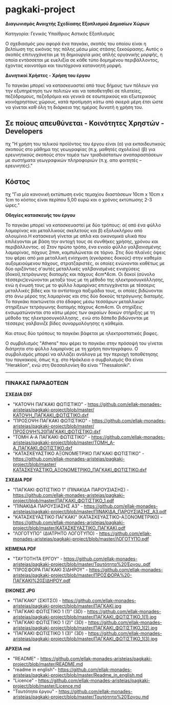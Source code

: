 # pagkaki-project
**Διαγωνισμός Ανοιχτής Σχεδίασης Εξοπλισμού Δημοσίων Χώρων**

Κατηγορία: Γενικός Υπαίθριος Αστικός Εξοπλισμός

O σχεδιασμός μου αφορά ένα παγκάκι, σκοπός του οποίου είναι η βελτίωση της εικόνας της πόλης μέσω μίας στάσης ξεκούρασης. Αυτός ο σκοπός επιτυγχάνεται με τη δημιουργία μιας απλής οργανικής μορφής, η οποία εντάσσεται με ευελιξία σε κάθε τύπο δομημένου περιβάλλοντος, έχοντας καινοτόμα και ταυτόχρονα κατανοητή μορφή.

**Δυνητικοί Χρήστες - Χρήση του έργου**

Το παγκάκι μπορεί να κατασκευαστεί από τους δήμους των πόλεων για την εξυπηρέτηση των πολιτών και να τοποθετηθεί σε πλατείες, πεζόδρομους, πεζοδρόμια και γενικά σε εσωτερικούς και εξωτερικούς κοινόχρηστους χώρους, κατά προτίμηση κάτω από σκιερά μέρη έτσι ώστε να γίνεται καθ όλη τη διάρκεια της ημέρας δυνατή η χρήση του.

## Σε ποίους απευθύνεται - Κοινότητες Χρηστών - Developers ##
πχ "Η χρήση του τελικού προϊόντος του έργου είναι (α) για εκπαιδευτικούς σκοπούς στο μάθημα της γεωγραφίας (π.χ. μαθητές σχολείου) (β) για ερευνητικούς σκοπούς στον τομέα των τρισδιάστατων αναπαραστάσεων με συστήματα γεωγραφικών πληροφοριών (π.χ. απο φοιτητές – ερευνητές)."

## Κόστος ##
πχ "Για μία κανονική εκτύπωση ενός τεμαχίου διαστάσεων 10cm x 10cm x 1cm το κόστος είναι περίπου 5,00 ευρώ και ο χρόνος εκτύπωσης 2-3 ώρες."

**Οδηγίες κατασκευής του έργου**

To παγκάκι μπορεί να κατασκευαστεί με δύο τρόπους: α( από ένα φύλλο λαμαρίνας και μεταλλικούς σκελετούς και β) εξολοκλήρου από αλουμίνιο.Η κατασκευή γίνεται με απλά και οικονομικά υλικά που επιλέγονται με βάση την αντοχή τους σε συνθήκες χρήσης, χρόνου και περιβάλλοντος. α) Στον πρώτο τρόπο, ένα ενιαίο φύλλο γαλβανισμένης λαμαρίνας, πάχους 2mm, καμπυλώνεται σε τόρνο. Στις δύο πλαϊνές όψεις του φέρει από μια μεταλλική ενίσχυση (εγκάρσιες δοκούς) στην καθεμία αυξομειούμενου πάχους, στρατζαριστές, οι οποίες ενώνονται καθέτως με δύο οριζόντιες σ'αυτές μεταλλικές γαλβανισμένες ενισχύσεις (δοκοί),τετράγωνης διατομής και πάχους 4cm*4cm. Οι δοκοί (σύνολο τέσσερις)ενώνονται μεταξύ τους με τη μέθοδο της ηλεκτροσυγκόλλησης, ενώ η ένωσή τους με το φύλλο λαμαρίνας επιτυγχάνεται με τέσσερις μεταλλικές βίδες και τα αντίστοιχα παξιμάδια τους, οι οποίες βιδώνονται στο άνω μέρος της λαμαρίνας και στις δύο δοκούς τετράγωνης διατομής.
Το παγκάκι πακτώνεται στο έδαφος μέσω τεσσάρων μεταλλικών στηρίξεων τετράγωνης διατομής πάχους 4cm4cm. Οι στηρίξεις ενσωματώνονται στο κάτω μέρος των ακραίων δοκών στήριξης με τη μέθοδο της ηλεκτροσυγκόλλησης , ενώ στο δάπεδο βιδώνονται με τέσσερις γαλβανιζέ βίδες συναρμολόγησης η κάθεμία.

Και στους δύο τρόπους το παγκάκι βάφεται με ηλεκτροστατικές βαφες.

Ο συμβολισμός "Athens" που φέρει το παγκάκι στην πρόσοψή του γίνεται διάτρητα στο φύλλο λαμαρίνας με τη χρήση παντογράφου. Ο συμβολισμός μπορεί να αλλάζει ανάλογα με την περιοχή τοποθέτησης του παγκακιού, όπως π.χ. στο Ηράκλειο ο συμβολισμός Θα είναι "Heraklion", ενώ στη Θεσσαλονίκη θα είναι "Thessaloniki". 



***
### ΠΙΝΑΚΑΣ ΠΑΡΑΔΟΤΕΩΝ

**ΣΧΕΔΙΑ DXF**
* "ΚΑΤΟΨΗ ΠΑΓΚΑΚΙ ΦΩΤΙΣΤΙΚΟ" - https://github.com/ellak-monades-aristeias/pagkaki-project/blob/master/ΚΑΤΟΨΗ_ΠΑΓΚΑΚΙ_ΦΩΤΙΣΤΙΚΟ.dxf
* "ΠΡΟΣΟΨΗ ΠΑΓΚΑΚΙ ΦΩΤΙΣΤΙΚΟ" - https://github.com/ellak-monades-aristeias/pagkaki-project/blob/master/ΠΡΟΣΟΨΗ%20ΠΑΓΚΑΚΙ_ΦΩΤΙΣΤΙΚΟ.dxf
* "ΤΟΜΗ Α-Α ΠΑΓΚΑΚΙ ΦΩΤΙΣΤΙΚΟ" - https://github.com/ellak-monades-aristeias/pagkaki-project/blob/master/TOMH_A-A_ΠΑΓΚΑΚΙ_ΦΩΤΙΣΤΙΚΟ.dxf
* "ΚΑΤΑΣΚΕΥΑΣΤΙΚΟ ΑΞΟΝΟΜΕΤΡΙΚΟ ΠΑΓΚΑΚΙ ΦΩΤΙΣΤΙΚΟ" -  https://github.com/ellak-monades-aristeias/pagkaki-project/blob/master/ΚΑΤΑΣΚΕΥΑΣΤΙΚΟ_ΑΞΟΝΟΜΕΤΡΙΚΟ_ΠΑΓΚΑΚΙ_ΦΩΤΙΣΤΙΚΟ.dxf

**ΣΧΕΔΙΑ PDF**
* "ΠΑΓΚΑΚΙ ΦΩΤΙΣΤΙΚΟ 1" (ΠΙΝΑΚΙΔΑ ΠΑΡΟΥΣΙΑΣΗΣ) - https://github.com/ellak-monades-aristeias/pagkaki-project/blob/master/ΠΑΓΚΑΚΙ_ΦΩΤΙΣΤΙΚΟ_1.pdf
* "ΠΙΝΑΚΙΔΑ ΠΑΡΟΥΣΙΑΣΗΣ Α3" - https://github.com/ellak-monades-aristeias/pagkaki-project/blob/master/ΠΙΝΑΚΙΔΑ_ΠΑΡΟΥΣΙΑΣΗΣ_Α3.pdf
* "ΚΑΤΑΣΚΕΥΑΣΤΙΚΟ ΠΑΓΚΑΚΙ" (ΚΑΤΑΣΚΕΥΑΣΤΙΚΟ-ΑΞΟΝΟΜΕΤΡΙΚΟ) - https://github.com/ellak-monades-aristeias/pagkaki-project/blob/master/ΚΑΤΑΣΚΕΥΑΣΤΙΚΟ_ΠΑΓΚΑΚΙ.pdf
* "ΛΟΓΟΤΥΠΟ" (ΔΙΑΤΡΗΤΟ ΛΟΓΟΤΥΠΟ) - https://github.com/ellak-monades-aristeias/pagkaki-project/blob/master/ΛΟΓΟΤΥΠΟ.pdf

**ΚΕΙΜΕΝΑ PDF**
* "ΤΑΥΤΟΤΗΤΑ ΕΡΓΟΥ" - https://github.com/ellak-monades-aristeias/pagkaki-project/blob/master/Ταυτότητα%20Έργου..pdf
* "ΠΡΟΣΦΟΡΑ ΠΑΓΚΑΚΙ ΣΙΔΗΡΟΥ" - https://github.com/ellak-monades-aristeias/pagkaki-project/blob/master/ΠΡΟΣΦΟΡΑ%20-ΠΑΓΚΑΚΙ%20ΣΙΔΗΡΟΥ.pdf

**ΕΙΚΟΝΕΣ JPG**
* "ΠΑΓΚΑΚΙ" (ΣΚΙΤΣΟ) - https://github.com/ellak-monades-aristeias/pagkaki-project/blob/master/ΠΑΓΚΑΚΙ.jpg
* "ΠΑΓΚΑΚΙ ΦΩΤΙΣΤΙΚΟ 1 (1)" (3D) - https://github.com/ellak-monades-aristeias/pagkaki-project/blob/master/ΠΑΓΚΑΚΙ_ΦΩΤΙΣΤΙΚΟ_1(1).jpg
* "ΠΑΓΚΑΚΙ ΦΩΤΙΣΤΙΚΟ 1 (2)" (3D) - https://github.com/ellak-monades-aristeias/pagkaki-project/blob/master/ΠΑΓΚΑΚΙ_ΦΩΤΙΣΤΙΚΟ_1(2).jpg
* "ΠΑΓΚΑΚΙ ΦΩΤΙΣΤΙΚΟ 1 (3)" (3D) - https://github.com/ellak-monades-aristeias/pagkaki-project/blob/master/ΠΑΓΚΑΚΙ_ΦΩΤΙΣΤΙΚΟ_1(3).jpg

**ΑΡΧΕΙΑ md**
* "README"  - https://github.com/ellak-monades-aristeias/pagkaki-project/blob/master/README.md
* "readme in english"- https://github.com/ellak-monades-aristeias/pagkaki-project/blob/master/Readme_in_english.md
* "Licence" - https://github.com/ellak-monades-aristeias/pagkaki-project/blob/master/Licence.md
* "Ταυτότητα έργου" - https://github.com/ellak-monades-aristeias/pagkaki-project/blob/master/Ταυτότητα%20Έργου.md
